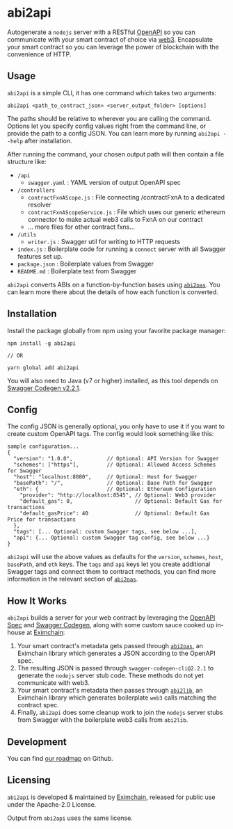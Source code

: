 # abi2api

Autogenerate a `nodejs` server with a RESTful [OpenAPI](https://swagger.io/specification/) so you can communicate with your smart contract of choice via [web3](https://github.com/ethereum/web3.js/).  Encapsulate your smart contract so you can leverage the power of blockchain with the convenience of HTTP.

## Usage
`abi2api` is a simple CLI, it has one command which takes two arguments:

```
abi2api <path_to_contract_json> <server_output_folder> [options]
```

The paths should be relative to wherever you are calling the command.  Options let you specify config values right from the command line, or provide the path to a config JSON.  You can learn more by running `abi2api --help` after installation.

After running the command, your chosen output path will then contain a file structure like:

- `/api`
  - `swagger.yaml` : YAML version of output OpenAPI spec
- `/controllers`
  - `contractFxnAScope.js` : File connecting /contractFxnA to a dedicated resolver
  - `contractFxnAScopeService.js` : File which uses our generic ethereum connector to make actual web3 calls to FxnA on our contract
  - ... more files for other contract fxns...
- `/utils`
  - `writer.js` : Swagger util for writing to HTTP requests
- `index.js` : Boilerplate code for running a `connect` server with all Swagger features set up.
- `package.json` : Boilerplate values from Swagger
- `README.md` : Boilerplate text from Swagger

`abi2api` converts ABIs on a function-by-function bases using [`abi2oas`](https://github.com/Eximchain/abi2oas#method-mapping).  You can learn more there about the details of how each function is converted.

## Installation
Install the package globally from npm using your favorite package manager:

```
npm install -g abi2api

// OR

yarn global add abi2api
```

You will also need to Java (v7 or higher) installed, as this tool depends on [Swagger Codegen v2.2.1](https://swagger.io/docs/swagger-tools/).

## Config
The config JSON is generally optional, you only have to use it if you want to create custom OpenAPI tags.  The config would look something like this:

```
sample configuration...
{
  "version": "1.0.0",           // Optional: API Version for Swagger
  "schemes": ["https"],         // Optional: Allowed Access Schemes for Swagger
  "host": "localhost:8080",     // Optional: Host for Swagger
  "basePath": "/",              // Optional: Base Path for Swagger
  "eth": {                      // Optional: Ethereum Configuration
    "provider": "http://localhost:8545", // Optional: Web3 provider
    "default_gas": 0,                    // Optional: Default Gas for transactions
    "default_gasPrice": 40               // Optional: Default Gas Price for transactions
  },
  "tags": [... Optional: custom Swagger tags, see below ...],
  "api": {... Optional: custom Swagger tag config, see below ...}
}
```

`abi2api` will use the above values as defaults for the `version`, `schemes`, `host`, `basePath`, and `eth` keys.  The `tags` and `api` keys let you create additional Swagger tags and connect them to contract methods, you can find more information in the relevant section of [`abi2oas`](https://github.com/Eximchain/abi2oas#custom-tags).

## How It Works
`abi2api` builds a server for your web contract by leveraging the [OpenAPI Spec](https://swagger.io/specification/) and [Swagger Codegen](https://swagger.io/swagger-codegen/), along with some custom sauce cooked up in-house at [Eximchain](https://eximchain.com/):
1. Your smart contract's metadata gets passed through [`abi2oas`](https://github.com/Eximchain/abi2oas), an Eximchain library which generates a JSON according to the OpenAPI spec.
2. The resulting JSON is passed through `swagger-codegen-cli@2.2.1` to generate the `nodejs` server stub code.  These methods do not yet communicate with web3.
3. Your smart contract's metadata then passes through [`abi2lib`](https://github.com/Eximchain/abi2lib), an Eximchain library which generates boilerplate `web3` calls matching the contract spec.
4. Finally, `abi2api` does some cleanup work to join the `nodejs` server stubs from Swagger with the boilerplate web3 calls from `abi2lib`.

## Development
You can find [our roadmap](./ROADMAP.md) on Github.

## Licensing
`abi2api` is developed & maintained by [Eximchain](https://eximchain.com/), released for public use under the Apache-2.0 License.  

Output from `abi2api` uses the same license.